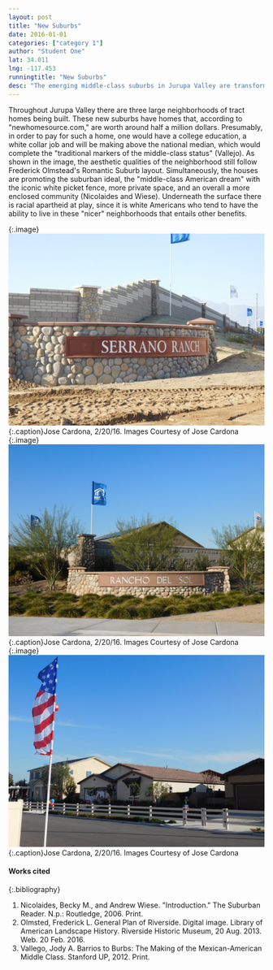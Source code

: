 ```yaml
---
layout: post
title: "New Suburbs"
date: 2016-01-01
categories: ["category 1"]
author: "Student One"
lat: 34.011
lng: -117.453
runningtitle: "New Suburbs"
desc: "The emerging middle-class suburbs in Jurupa Valley are transforming the city by increasing inequalities between historic barrios and these new regions."
---
```

Throughout Jurupa Valley there are three large neighborhoods of tract homes being built. These new suburbs have homes that, according to "newhomesource.com," are worth around half a million dollars. Presumably, in order to pay for such a home, one would have a college education, a white collar job and will be making above the national median, which would complete the "traditional markers of the middle-class status" (Vallejo). As shown in the image, the aesthetic qualities of the neighborhood still follow Frederick Olmstead's Romantic Suburb layout. Simultaneously, the houses are promoting the suburban ideal, the "middle-class American dream" with the iconic white picket fence, more private space, and an overall a more enclosed community (Nicolaides and Wiese). Underneath the surface there is racial apartheid at play, since it is white Americans who tend to have the ability to live in these "nicer" neighborhoods that entails other benefits.

{:.image}![Image 1](images/NewSuburbs_1.jpg)
{:.caption}Jose Cardona, 2/20/16. Images Courtesy of Jose Cardona
{:.image}![Image 2](images/NewSuburbs_2.jpg)
{:.caption}Jose Cardona, 2/20/16. Images Courtesy of Jose Cardona
{:.image}![Image 3](images/NewSuburbs_3.jpg)
{:.caption}Jose Cardona, 2/20/16. Images Courtesy of Jose Cardona

#### Works cited
{:.bibliography}
1. Nicolaides, Becky M., and Andrew Wiese. "Introduction." The Suburban Reader. N.p.: Routledge, 2006. Print.
2. Olmsted, Frederick L. General Plan of Riverside. Digital image. Library of American Landscape History. Riverside Historic Museum, 20 Aug. 2013. Web. 20 Feb. 2016.
3. Vallego, Jody A. Barrios to Burbs: The Making of the Mexican-American Middle Class. Stanford UP, 2012. Print.
